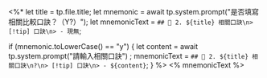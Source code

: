 <%*
let title = tp.file.title;
let mnemonic = await tp.system.prompt("是否填寫相關比較口訣？（Y?）");
let mnemonicText = `## 🔹 2. ${title} 相關口訣\n> [!tip] 口訣\n> - 現無`;

if (mnemonic.toLowerCase() == "y") {
    let content = await tp.system.prompt("請輸入相關口訣") ;
    mnemonicText = `## 🔹 2. ${title} 相關口訣\n?\n> [!tip] 口訣\n> - ${content}`;
}
%>
<% mnemonicText %>